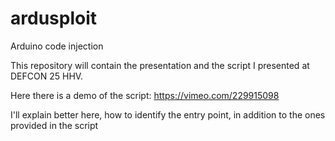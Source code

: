 # ardusploit
Arduino code injection

This repository will contain the presentation and the script I presented at DEFCON 25 HHV.

Here there is a demo of the script: https://vimeo.com/229915098

I'll explain better here, how to identify the entry point, in addition to the ones provided in the script
